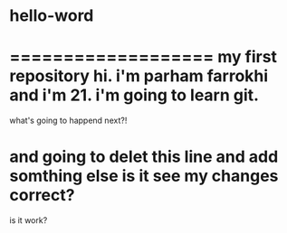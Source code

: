# hello-word
===================
my first repository
hi. i'm parham farrokhi and i'm 21. i'm going to learn git.
===================
what's going to happend next?!

and going to delet this line and add somthing else
is it see my changes correct?
===================
is it work?
